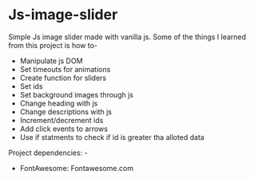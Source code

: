 # Js-image-slider
Simple Js image slider made with vanilla js.
Some of the things I learned from this project is how to-
- Manipulate js DOM
- Set timeouts for animations
- Create function for sliders
- Set ids
- Set background images through js
- Change heading with js
- Change descriptions with js
- Increment/decrement ids
- Add click events to arrows
- Use if statments to check if id is greater tha alloted data

Project dependencies: -
- FontAwesome: Fontawesome.com
